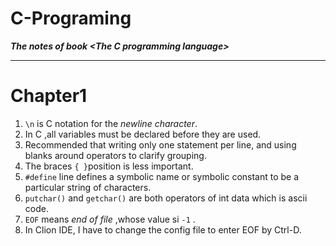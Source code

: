 # C-Programing
***The notes of book &lt;The C programming language>***  

***

# Chapter1
1. `\n` is C notation for the *newline character*.  
2. In C ,all variables must be declared before they are used.  
3. Recommended that writing only one statement per line, and using 
blanks around operators to clarify grouping.  
4. The braces `{ }`position is less important.  
5. `#define` line defines a symbolic name or symbolic constant to be
a particular string of characters.  
6. `putchar()` and `getchar()` are both operators of int data which is 
ascii code.  
7. `EOF` means *end of file* ,whose value si `-1` .  
8. In Clion IDE, I have to change the config file to enter EOF by Ctrl-D.  


